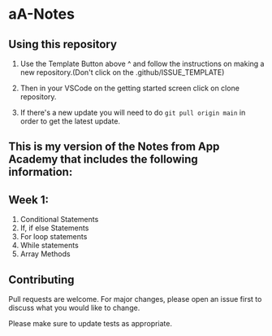 # aA-Notes

## Using this repository

1. Use the Template Button above ^ and follow the instructions on making a new repository.(Don't click on the .github/ISSUE_TEMPLATE)

2. Then in your VSCode on the getting started screen click on clone repository.

3. If there's a new update you will need to do ```git pull origin main``` in order to get the latest update.

## This is my version of the Notes from App Academy that includes the following information:

## Week 1:

1. Conditional Statements
2. If, if else Statements
3. For loop statements
4. While statements
5. Array Methods

## Contributing

Pull requests are welcome. For major changes, please open an issue first to discuss what you would like to change.

Please make sure to update tests as appropriate.
